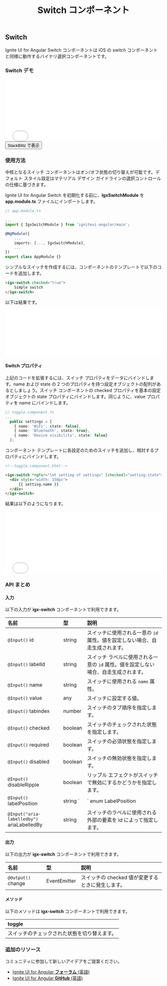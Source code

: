 ﻿---
title: Switch コンポーネント
_description: Ignite UI for Angular Switch コンポーネントはアプリケーションにバイナリ有効/無効または true/false のデータ入力関数を追加します。
_keywords: Ignite UI for Angular, UI コントロール, Angular ウィジェット, web ウィジェット, UI ウィジェット, Angular, ネイティブ Angular コンポーネント スィート, ネイティブ Angular コントロール, ネイティブ Angular コンポーネント ライブラリ, Angular Switch コンポーネント, Angular Switch コントロール
_language: ja
---

## Switch

<p class="highlight">Ignite UI for Angular Switch コンポーネントは iOS の switch コンポーネントと同様に動作するバイナリ選択コンポーネントです。</p>
<div class="divider"></div>

### Switch デモ

<div class="sample-container loading" style="height:200px">
    <iframe id="form-elements-sample-iframe" src='{environment:demosBaseUrl}/switch-sample-2' width="100%" height="100%" seamless frameBorder="0" onload="onSampleIframeContentLoaded(this);"></iframe>
</div>
<div>
<button data-localize="stackblitz" class="stackblitz-btn" data-iframe-id="form-elements-sample-iframe" data-demos-base-url="{environment:demosBaseUrl}">StackBlitz で表示</button>
</div>
<div class="divider--half"></div>

### 使用方法

中核となるスイッチ コンポーネントはオン/オフ状態の切り替えが可能です。デフォルト スタイル設定はマテリアル デザイン ガイドラインの選択コントロールの仕様に基づきます。

Ignite UI for Angular Switch を初期化する前に、**IgxSwitchModule** を **app.module.ts** ファイルにインポートします。

```typescript
// app.module.ts

...
import { IgxSwitchModule } from 'igniteui-angular/main';

@NgModule({
    ...
    imports: [..., IgxSwitchModule],
    ...
})
export class AppModule {}
```

シンプルなスイッチを作成するには、コンポーネントのテンプレートで以下のコードを追加します。

```html
<igx-switch checked="true">
    Simple switch
</igx-switch>
```

以下は結果です。

<div class="sample-container" style="height: 150px">
<iframe src='{environment:demosBaseUrl}/switch-sample-1' width="100%" height="100%" seamless frameBorder="0"></iframe>
</div>

#### Switch プロパティ

上記のコードを拡張するには、スイッチ プロパティをデータにバインドします。name および state の 2 つのプロパティを持つ設定オブジェクトの配列があるとしましょう。スイッチ コンポーネントの checked プロパティを基本の設定オブジェクトの state プロパティにバインドします。同じように、value プロパティを name にバインドします。

```typescript
// toggle.component.ts
...
  public settings = [
    { name: 'WiFi', state: false},
    { name: 'Bluetooth', state: true},
    { name: 'Device visibility', state: false}
  ];

```

コンポーネント テンプレートに各設定のためのスイッチを追加し、相対するプロパティにバインドします。

```html
<!--toggle.component.html-->

<igx-switch *ngFor="let setting of settings" [checked]="setting.state">
  <div style="width: 150px">
      {{ setting.name }}
  </div>
</igx-switch>
```

結果は以下のようになります。

<div class="sample-container" style="height: 200px">
<iframe src='{environment:demosBaseUrl}/switch-sample-2' width="100%" height="100%" seamless frameBorder="0"></iframe>
</div>

### API まとめ

#### 入力

以下の入力が **igx-switch** コンポーネントで利用できます。

| 名前 | 型 | 説明 |
| :--- | :--- | :--- |
| `@Input()` id |   string   | スイッチに使用される一意の `id` 属性。値を設定しない場合、自走生成されます。 |
| `@Input()` labelId |    string   | スイッチ ラベルに使用される一意の `id` 属性。値を設定しない場合、自走生成されます。 |
| `@Input()` name |  string | スイッチに使用される `name` 属性。 |
| `@Input()` value | any | スイッチに設定する値。 |
| `@Input()` tabindex | number | スイッチのタブ順序を指定します。 |
| `@Input()` checked | boolean | スイッチのチェックされた状態を指定します。 |
| `@Input()` required | boolean | スイッチの必須状態を指定します。 |
| `@Input()` disabled | boolean | スイッチの無効状態を指定します。 |
| `@Input()` disableRipple | boolean | リップル エフェクトがスイッチで無効にするかどうかを指定します。 |
| `@Input()` labelPosition | string `|` enum LabelPosition | スイッチ要素に対するテキスト ラベルの位置を指定します。 |
| `@Input("aria-labelledby")` ariaLabelledBy | string | スイッチのラベルに使用される外部の要素を id によって指定します。 |

<div class="divider"></div>

#### 出力

以下の出力が **igx-switch** コンポーネントで利用できます。

| 名前 | 型 | 説明 |
| :--- | :--- | :--- |
| `@Output()` change | EventEmitter<IChangeCheckboxEventArgs> | スイッチの checked 値が変更するときに発生します。 |

#### メソッド

以下のメソッドは **igx-switch** コンポーネントで利用できます。

| toggle |
|:----------|
| スイッチのチェックされた状態を切り替えます。 |

### 追加のリソース

<div class="divider--half"></div>
コミュニティに参加して新しいアイデアをご提案ください。

* [Ignite UI for Angular **フォーラム** (英語)](https://www.infragistics.com/community/forums/f/ignite-ui-for-angular)
* [Ignite UI for Angular **GitHub** (英語)](https://github.com/IgniteUI/igniteui-angular)
